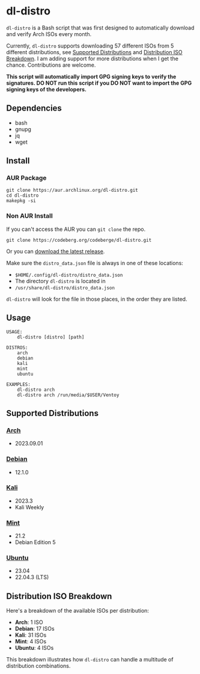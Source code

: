 # dl-distro

`dl-distro` is a Bash script that was first designed to automatically download and verify Arch ISOs every month.

Currently, `dl-distro` supports downloading 57 different ISOs from 5 different distributions, see [Supported Distributions](#supported-distributions) and [Distribution ISO Breakdown](#distribution-iso-breakdown). I am adding support for more distributions when I get the chance. Contributions are welcome.

**This script will automatically import GPG signing keys to verify the signatures. DO NOT run this script if you DO NOT  want to import the GPG signing keys of the developers.**

## Dependencies

- bash
- gnupg
- jq
- wget

## Install

### AUR Package

```
git clone https://aur.archlinux.org/dl-distro.git
cd dl-distro
makepkg -si
```

### Non AUR Install

If you can't access the AUR you can `git clone` the repo.

```
git clone https://codeberg.org/codeberge/dl-distro.git
```

Or you can [download the latest release](https://codeberg.org/codeberge/dl-distro/releases/latest).

Make sure the `distro_data.json` file is always in one of these locations:

- `$HOME/.config/dl-distro/distro_data.json`
- The directory `dl-distro` is located in
- `/usr/share/dl-distro/distro_data.json`

`dl-distro` will look for the file in those places, in the order they are listed.

## Usage

```
USAGE:
    dl-distro [distro] [path]

DISTROS:
    arch
    debian
    kali
    mint
    ubuntu

EXAMPLES:
    dl-distro arch
    dl-distro arch /run/media/$USER/Ventoy
```

## Supported Distributions

### [Arch](https://archlinux.org)
- 2023.09.01

### [Debian](https://debian.org)
- 12.1.0

### [Kali](https://kali.org)
- 2023.3
- Kali Weekly

### [Mint](https://linuxmint.com)
- 21.2
- Debian Edition 5

### [Ubuntu](https://ubuntu.com)
- 23.04
- 22.04.3 (LTS)

## Distribution ISO Breakdown

Here's a breakdown of the available ISOs per distribution:

- **Arch**: 1 ISO
- **Debian**: 17 ISOs
- **Kali**: 31 ISOs
- **Mint**: 4 ISOs
- **Ubuntu**: 4 ISOs

This breakdown illustrates how `dl-distro` can handle a multitude of distribution combinations.
